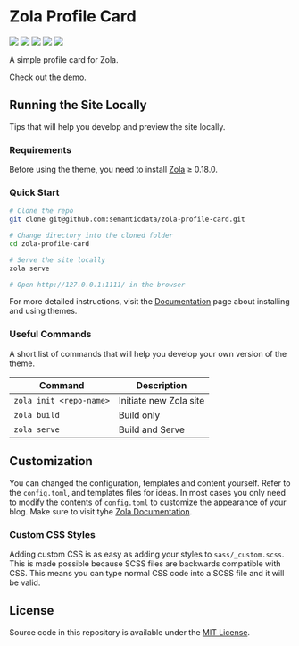 # Zola Profile Card

<p align="">
  <img src="https://img.shields.io/github/languages/code-size/semanticdata/zola-profile-card" />
  <img src="https://img.shields.io/github/repo-size/semanticdata/zola-profile-card" />
  <img src="https://img.shields.io/github/commit-activity/t/semanticdata/zola-profile-card" />
  <img src="https://img.shields.io/github/last-commit/semanticdata/zola-profile-card" />
  <img src="https://img.shields.io/website/https/zola-profile-card.svg" />
</p>

A simple profile card for Zola.

Check out the [demo](https://semanticdata.github.io/zola-profile-card/).

## Running the Site Locally

Tips that will help you develop and preview the site locally.

### Requirements

Before using the theme, you need to install [Zola](https://www.getzola.org/documentation/getting-started/installation/) ≥ 0.18.0.

### Quick Start

```sh
# Clone the repo
git clone git@github.com:semanticdata/zola-profile-card.git

# Change directory into the cloned folder
cd zola-profile-card

# Serve the site locally
zola serve

# Open http://127.0.0.1:1111/ in the browser
```

For more detailed instructions, visit the [Documentation](https://www.getzola.org/documentation/themes/installing-and-using-themes/) page about installing and using themes.

### Useful Commands

A short list of commands that will help you develop your own version of the theme.

| Command                 | Description            |
| ----------------------- | ---------------------- |
| `zola init <repo-name>` | Initiate new Zola site |
| `zola build`            | Build only             |
| `zola serve`            | Build and Serve        |

## Customization

You can changed the configuration, templates and content yourself. Refer to the `config.toml`, and templates files for ideas. In most cases you only need to modify the contents of `config.toml` to customize the appearance of your blog. Make sure to visit tyhe [Zola Documentation](https://www.getzola.org/documentation/getting-started/overview/).

### Custom CSS Styles

Adding custom CSS is as easy as adding your styles to `sass/_custom.scss`. This is made possible because SCSS files are backwards compatible with CSS. This means you can type normal CSS code into a SCSS file and it will be valid.

## License

Source code in this repository is available under the [MIT License](LICENSE).
